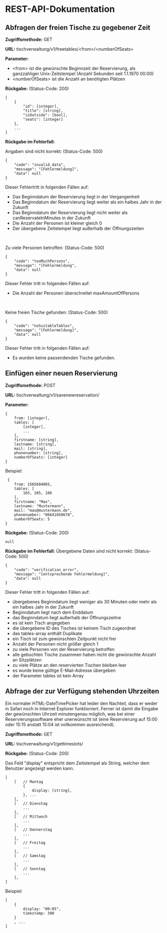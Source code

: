 # REST-API-Dokumentation
## Abfragen der freien Tische zu gegebener Zeit
**Zugriffsmethode:** GET

**URL:** tischverwaltung/v1/freetables/\<from\>/\<numberOfSeats\>

**Parameter:**
 - \<from\> ist die gewünschte Beginnzeit der Reservierung, als ganzzahliger Unix-Zeitstempel (Anzahl Sekunden seit 1.1.1970 00:00)
 - \<numberOfSeats\> ist die Anzahl an benötigten Plätzen

**Rückgabe:** (Status-Code: 200)

    [
	    {
		    "id": [integer],
		    "title": [string],
		    "isOutside": [bool],
		    "seats": [integer]
		},
		...
	]
**Rückgabe im Fehlerfall:**

Angaben sind nicht korrekt: (Status-Code: 500)

    {
	    "code": "invalid_data",
	    "message": "[Fehlermeldung]",
	    "data": null
	}

Dieser Fehlertritt in folgenden Fällen auf:
- Das Beginndatum der Reservierung liegt in der Vergangenheit
- Das Beginndatum der Reservierung liegt weiter als ein halbes Jahr in der Zukunft
- Das Beginndatum der Reservierung liegt nicht weiter als canReservateInMinutes in der Zukunft
- Die Anzahl der Personen ist kleiner gleich 0
- Der übergebene Zeitstempel liegt außerhalb der Öffnungszeiten

<br>

Zu viele Personen betroffen: (Status-Code: 500)

    {
	    "code": "tooMuchPersons",
	    "message": "[Fehlermeldung",
	    "data": null
	}

Dieser Fehler tritt in folgenden Fällen auf:
- Die Anzahl der Personen überschreitet maxAmountOfPersons

<br>

Keine freien Tische gefunden: (Status-Code: 500)

    {
	    "code": "noSuitableTables",
	    "message": "[Fehlermeldung]",
	    "data": null
	}

Dieser Fehler tritt in folgenden Fällen auf:
- Es wurden keine passendenden Tische gefunden. 
	    
## Einfügen einer neuen Reservierung

**Zugriffsmethode:** POST

**URL:** tischverwaltung/v1/savenewreservation/

**Parameter:**

    {
	    from: [integer],
	    tables: [
		    [integer],
		    ...
		],
		firstname: [string],
		lastname: [string],
		mail: [string],
		phonenumber: [string],
		numberOfSeats: [integer]
	}
	

Beispiel:
   

     {
    	from: 1565604065,
    	tables: [
		    103, 105, 106
    	],
    	firstname: "Max",
    	lastname: "Mustermann",
    	mail: "max@mustermann.de",
    	phonenumber: "06641050678",
		numberOfSeats: 5
    }
	    
**Rückgabe:** (Status-Code: 200)

    null
    
**Rückgabe im Fehlerfall:**
Übergebene Daten sind nicht korrekt: (Status-Code: 500)

    {
	    "code": "verification_error",
	    "message": "[entsprechende Fehlermeldung]",
	    "data": null
	}

Dieser Fehler tritt in folgenden Fällen auf:

 - übergebenes Beginndatum liegt weniger als 30 Minuten oder mehr als ein halbes Jahr in der Zukunft
 - Beginndatum liegt nach dem Enddatum
 - das Beginndatum liegt außerhalb der Öffnungszeitne
 - es ist kein Tisch angegeben
 - die übergebene ID des Tisches ist keinem Tisch zugeordnet
 - das tables-array enthält Duplikate
 - ein Tisch ist zum gewünschten Zeitpunkt nicht frei
 - Anzahl der Personen nicht größer gleich 1
 - zu viele Personen von der Reservierung betroffen
 - alle gebuchten Tische zusammen haben nicht die gewünschte Anzahl an Sitzplätzen
 - zu viele Plätze an den reservierten Tischen bleiben leer
 - es wurde keine gültige E-Mail-Adresse übergeben
 - der Parameter tables ist kein Array

## Abfrage der zur Verfügung stehenden Uhrzeiten
Ein normaler HTML-DateTimePicker hat leider den Nachteil, dass er weder in Safari noch in Internet Explorer funktioniert. Ferner ist damit die Eingabe der gewünschten Uhrzeit minutengenau möglich, was bei einer Reservierungssoftware eher unerwünscht ist (eine Reservierung auf 15:00 oder 15:15 anstatt 15:04 ist vollkommen ausreichend).


**Zugriffsmethode:** GET

**URL:** tischverwaltung/v1/gettimeslots/

 **Rückgabe:** (Status-Code: 200)

Das Feld "display" entspricht dem Zeitstempel als String, welcher dem Benutzer angezeigt werden kann. 

    [
		[	// Montag
			{
				display: [string],
			}, ...
		],
		[	// Dienstag
			...
		],
		[	// Mittwoch
			...
		],
		[	// Donnerstag
			...
		],
		[	// Freitag
			...
		],
		[	// Samstag
			...
		],
		[	// Sonntag
			...
		],
	]

Beispiel:

	[
		{
			display: "00:05",
			timestamp: 300
		}
		, ...
	]